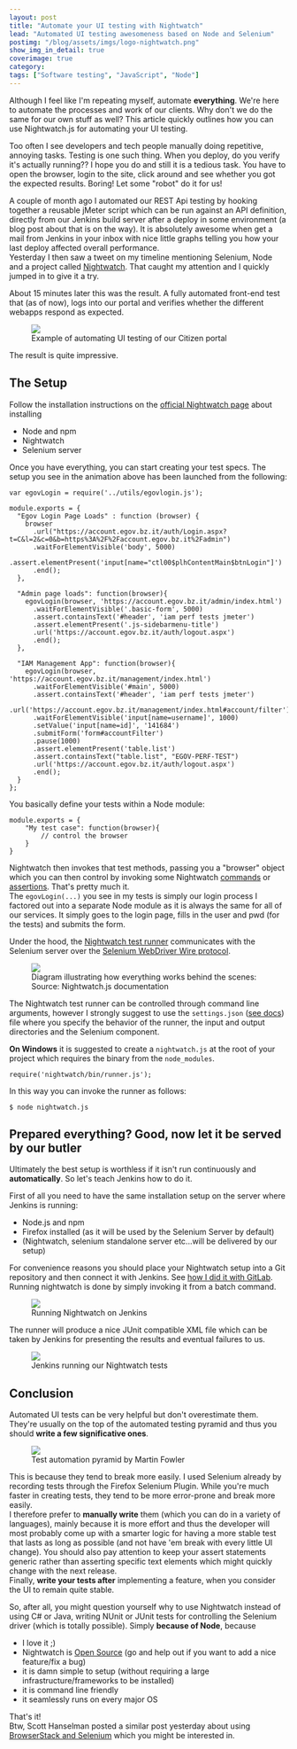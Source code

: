 ```yaml
---
layout: post
title: "Automate your UI testing with Nightwatch"
lead: "Automated UI testing awesomeness based on Node and Selenium"
postimg: "/blog/assets/imgs/logo-nightwatch.png"
show_img_in_detail: true
coverimage: true
category: 
tags: ["Software testing", "JavaScript", "Node"]
---
```


Although I feel like I'm repeating myself, automate **everything**. We're here to automate the processes and work of our clients. Why don't we do the same for our own stuff as well? This article quickly outlines how you can use Nightwatch.js for automating your UI testing.

Too often I see developers and tech people manually doing repetitive, annoying tasks. Testing is one such thing. When you deploy, do you verify it's actually running?? I hope you do and still it is a tedious task. You have to open the browser, login to the site, click around and see whether you got the expected results. Boring! Let some "robot" do it for us!

A couple of month ago I automated our REST Api testing by hooking together a reusable jMeter script which can be run against an API definition, directly from our Jenkins build server after a deploy in some environment (a blog post about that is on the way). It is absolutely awesome when get a mail from Jenkins in your inbox with nice little graphs telling you how your last deploy affected overall performance.  
Yesterday I then saw a tweet on my timeline mentioning Selenium, Node and a project called [Nightwatch](http://nightwatchjs.org/). That caught my attention and I quickly jumped in to give it a try.

About 15 minutes later this was the result. A fully automated front-end test that (as of now), logs into our portal and verifies whether the different webapps respond as expected.

<figure>
  <img src="/blog/assets/imgs/nightwatchtests.gif" />
  <figcaption>Example of automating UI testing of our Citizen portal</figcaption>
</figure>

The result is quite impressive.

## The Setup

Follow the installation instructions on the [official Nightwatch page](http://nightwatchjs.org/guide#installation) about installing

- Node and npm
- Nightwatch
- Selenium server

Once you have everything, you can start creating your test specs. The setup you see in the animation above has been launched from the following:

    var egovLogin = require('../utils/egovlogin.js');

    module.exports = {
      "Egov Login Page Loads" : function (browser) {
        browser
          .url("https://account.egov.bz.it/auth/Login.aspx?t=C&l=2&c=0&b=https%3A%2F%2Faccount.egov.bz.it%2Fadmin")
          .waitForElementVisible('body', 5000)
          .assert.elementPresent('input[name="ctl00$plhContentMain$btnLogin"]')
          .end();
      },

      "Admin page loads": function(browser){
        egovLogin(browser, 'https://account.egov.bz.it/admin/index.html')
          .waitForElementVisible('.basic-form', 5000)
          .assert.containsText('#header', 'iam perf tests jmeter')
          .assert.elementPresent('.js-sidebarmenu-title')
          .url('https://account.egov.bz.it/auth/logout.aspx')
          .end();
      },

      "IAM Management App": function(browser){
        egovLogin(browser, 'https://account.egov.bz.it/management/index.html')
          .waitForElementVisible('#main', 5000)
          .assert.containsText('#header', 'iam perf tests jmeter')
          .url('https://account.egov.bz.it/management/index.html#account/filter')
          .waitForElementVisible('input[name=username]', 1000)
          .setValue('input[name=id]', '141684')
          .submitForm('form#accountFilter')
          .pause(1000)
          .assert.elementPresent('table.list')
          .assert.containsText("table.list", "EGOV-PERF-TEST")
          .url('https://account.egov.bz.it/auth/logout.aspx')
          .end();
      }
    };

You basically define your tests within a Node module:

    module.exports = {
        "My test case": function(browser){
            // control the browser
        }
    }

Nightwatch then invokes that test methods, passing you a "browser" object which you can then control by invoking some Nightwatch [commands](http://nightwatchjs.org/api#commands) or [assertions](http://nightwatchjs.org/api#assertions). That's pretty much it.  
The `egovLogin(...)` you see in my tests is simply our login process I factored out into a separate Node module as it is always the same for all of our services. It simply goes to the login page, fills in the user and pwd (for the tests) and submits the form.

Under the hood, the [Nightwatch test runner](http://nightwatchjs.org/guide#test-runner) communicates with the Selenium server over the [Selenium WebDriver Wire protocol](https://code.google.com/p/selenium/wiki/JsonWireProtocol).

<figure>
  <img src="/blog/assets/imgs/nightwatch-components.png" />
  <figcaption>Diagram illustrating how everything works behind the scenes: Source: Nightwatch.js documentation</figcaption>
</figure>

The Nightwatch test runner can be controlled through command line arguments, however I strongly suggest to use the `settings.json` ([see docs](http://nightwatchjs.org/guide#settings-file)) file where you specify the behavior of the runner, the input and output directories and the Selenium component.

**On Windows** it is suggested to create a `nightwatch.js` at the root of your project which requires the binary from the `node_modules`.

    require('nightwatch/bin/runner.js');

In this way you can invoke the runner as follows:

    $ node nightwatch.js

## Prepared everything? Good, now let it be served by our butler

Ultimately the best setup is worthless if it isn't run continuously and **automatically**. So let's teach Jenkins how to do it.

First of all you need to have the same installation setup on the server where Jenkins is running:

- Node.js and npm
- Firefox installed (as it will be used by the Selenium Server by default)
- (Nightwatch, selenium standalone server etc...will be delivered by our setup)

For convenience reasons you should place your Nightwatch setup into a Git repository and then connect it with Jenkins. See [how I did it with GitLab](/blog/2014/01/git-flow-jenkins-gitlab/).  
Running nightwatch is done by simply invoking it from a batch command.

<figure>
  <img src="/blog/assets/imgs/jenkins-nightwatch-config.png" />
  <figcaption>Running Nightwatch on Jenkins</figcaption>
</figure>

The runner will produce a nice JUnit compatible XML file which can be taken by Jenkins for presenting the results and eventual failures to us.

<figure>
  <img src="/blog/assets/imgs/jenkins-nightwatch-integration.png" />
  <figcaption>Jenkins running our Nightwatch tests</figcaption>
</figure>

## Conclusion

Automated UI tests can be very helpful but don't overestimate them. They're usually on the top of the automated testing pyramid and thus you should **write a few significative ones**.

<figure>
  <img src="/blog/assets/imgs/testingpyramid.png" />
  <figcaption>Test automation pyramid by Martin Fowler</figcaption>
</figure>

This is because they tend to break more easily. I used Selenium already by recording tests through the Firefox Selenium Plugin. While you're much faster in creating tests, they tend to be more error-prone and break more easily.  
I therefore prefer to **manually write** them (which you can do in a variety of languages), mainly because it is more effort and thus the developer will most probably come up with a smarter logic for having a more stable test that lasts as long as possible (and not have 'em break with every little UI change). You should also pay attention to keep your assert statements generic rather than asserting specific text elements which might quickly change with the next release.  
Finally, **write your tests after** implementing a feature, when you consider the UI to remain quite stable.

So, after all, you might question yourself why to use Nightwatch instead of using C# or Java, writing NUnit or JUnit tests for controlling the Selenium driver (which is totally possible). Simply **because of Node**, because

- I love it ;)
- Nightwatch is [Open Source](https://github.com/beatfactor/nightwatch) (go and help out if you want to add a nice feature/fix a bug)
- it is damn simple to setup (without requiring a large infrastructure/frameworks to be installed)
- it is command line friendly
- it seamlessly runs on every major OS

That's it!  
Btw, Scott Hanselman posted a similar post yesterday about using [BrowserStack and Selenium](http://www.hanselman.com/blog/DistributedAutomatedBrowserTestingWithSeleniumAndBrowserStack.aspx) which you might be interested in.
